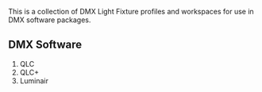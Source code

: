 This is a collection of DMX Light Fixture profiles and workspaces for use in DMX software packages.

## DMX Software ##

1. QLC  
1. QLC+  
1. Luminair  